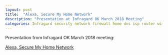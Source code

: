 ```yaml
---
layout: post
title:  "Alexa, Secure My Home Network"
description: "Presentation at Infragard OK March 2018 Meeting"
categories: Infragard security network firewall home dns isp router wifi
---
```


Presentation from Infragard OK March 2018 meeting:

<a href="https://drive.google.com/file/d/0B8E34gmBMKCZT3M5bFFjUkxKYlE/view?usp=sharing">Alexa, Secure My Home Network</a>